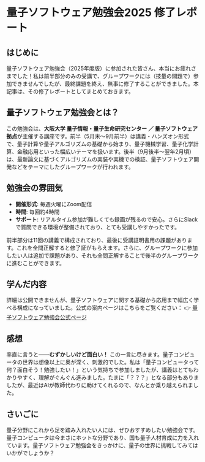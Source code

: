 # 量子ソフトウェア勉強会2025 修了レポート

## はじめに

量子ソフトウェア勉強会（2025年度版）に参加された皆さん、本当にお疲れさまでした！私は前半部分のみの受講で、グループワークには（技量の問題で）参加できませんでしたが、最終課題を終え、無事に修了することができました。本記事は、その修了レポートとしてまとめておきます。

## 量子ソフトウェア勉強会とは？

この勉強会は、**大阪大学 量子情報・量子生命研究センター ／ 量子ソフトウェア拠点**が主催する講座です。前半（5月末〜9月前半）は講義・ハンズオン形式で、量子計算や量子アルゴリズムの基礎から始まり、量子機械学習、量子化学計算、金融応用といった幅広いテーマを扱います。後半（9月後半〜翌年2月頃）は、最新論文に基づくアルゴリズムの実装や実機での検証、量子ソフトウェア開発などをテーマにしたグループワークが行われます。

## 勉強会の雰囲気

* **開催形式**: 毎週火曜にZoom配信
* **時間**: 毎回約4時間
* **サポート**: リアルタイム参加が難しくても録画が残るので安心。さらにSlackで質問できる環境が整備されており、とても受講しやすかったです。

前半部分は11回の講義で構成されており、最後に受講証明書用の課題があります。これを全問正解すると修了証がもらえます。さらに、グループワークに参加したい人は追加で課題があり、それも全問正解することで後半のグループワークに進むことができます。

## 学んだ内容

詳細は公開できませんが、量子ソフトウェアに関する基礎から応用まで幅広く学べる構成になっていました。公式の案内ページはこちらをご覧ください：
👉 [量子ソフトウェア勉強会公式ページ](https://qsrh.jp/seminar/)

## 感想

率直に言うと——**むずかしいけど面白い！** この一言に尽きます。量子コンピュータの世界は想像以上に奥が深く、刺激的でした。私は「量子コンピュータって何？面白そう！勉強したい！」という気持ちで参加しましたが、講義はとてもわかりやすく、理解がぐんぐん進みました。たまに「？？？」となる部分もありましたが、最近はAIが教師代わりに助けてくれるので、なんとか乗り越えられました。

## さいごに

量子分野にこれから足を踏み入れたい人には、ぜひおすすめしたい勉強会です。量子コンピュータは今まさにホットな分野であり、国も量子人材育成に力を入れています。量子ソフトウェア勉強会をきっかけに、量子の世界に挑戦してみてはいかがでしょうか？